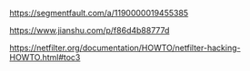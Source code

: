 https://segmentfault.com/a/1190000019455385

https://www.jianshu.com/p/f86d4b88777d

https://netfilter.org/documentation/HOWTO/netfilter-hacking-HOWTO.html#toc3